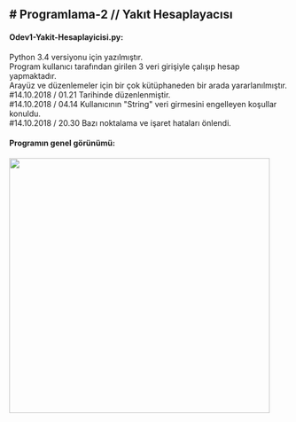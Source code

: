 <h2># Programlama-2 // Yakıt Hesaplayacısı</h2>

<p>
<h4>Odev1-Yakit-Hesaplayicisi.py:</h4> 
Python 3.4 versiyonu için yazılmıştır.<br>
Program kullanıcı tarafından girilen 3 veri girişiyle çalışıp hesap yapmaktadır.<br>
Arayüz ve düzenlemeler için bir çok kütüphaneden bir arada yararlanılmıştır.<br>
#14.10.2018 / 01.21 Tarihinde düzenlenmiştir.<br>
#14.10.2018 / 04.14 Kullanıcının "String" veri girmesini engelleyen koşullar konuldu.<br>
#14.10.2018 / 20.30 Bazı noktalama ve işaret hataları önlendi.

<h4>Programın genel görünümü:</h4> 
<img src="https://img.webme.com/pic/c/creative-blog/Python-12.png" height="460" width="470">
</p>
